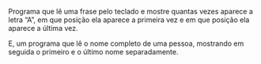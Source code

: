 Programa que lê uma frase pelo teclado e mostre quantas vezes aparece a letra “A”, em que posição ela aparece a primeira vez e em que posição ela aparece a última vez.

E, um programa que lê o nome completo de uma pessoa, mostrando em seguida o primeiro e o último nome separadamente.